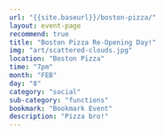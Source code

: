 ```yaml
---
url: "{{site.baseurl}}/boston-pizza/"
layout: event-page
recommend: true
title: "Boston Pizza Re-Opening Day!"
img: "art/scattered-clouds.jpg"
location: "Boston Pizza"
time: "7pm"
month: "FEB"
day: "8"
category: "social"
sub-category: "functions"
bookmark: "Bookmark Event"
description: "Pizza bro!"
---
```

